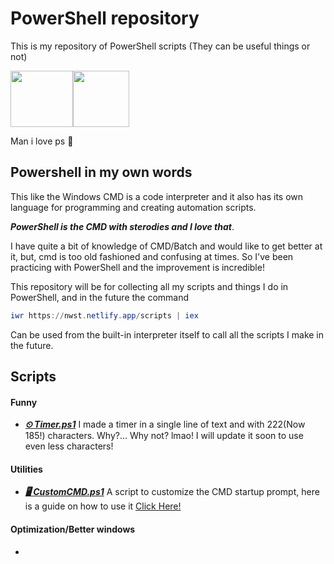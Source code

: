 # PowerShell repository

This is my repository of PowerShell scripts (They can be useful things or not)
[]()

<img src="https://cdn.simpleicons.org/powershell" width="100" height="90" /><img src="https://em-content.zobj.net/thumbs/120/twitter/322/blue-heart_1f499.png" width="90" height="90" />

Man i love ps 💙

## Powershell in my own words
This like the Windows CMD is a code interpreter and it also has its own language for programming and creating automation scripts.

***PowerShell is the CMD with sterodies and I love that***.

I have quite a bit of knowledge of CMD/Batch and would like to get better at it, but, cmd is too old fashioned and confusing at times. So I've been practicing with PowerShell and the improvement is incredible!

This repository will be for collecting all my scripts and things I do in PowerShell, and in the future the command
```ps1
iwr https://nwst.netlify.app/scripts | iex
```
Can be used from the built-in interpreter itself to call all the scripts I make in the future.

## Scripts
#### Funny
- [***⏲ Timer.ps1***](https://raw.githubusercontent.com/NweoWasTaken/PowerShell/main/Funny/Timer.ps1) I made a timer in a single line of text and with 222(Now 185!) characters. Why?... Why not? lmao! I will update it soon to use even less characters!
#### Utilities
- [***🖥 CustomCMD.ps1***](https://raw.githubusercontent.com/NweoWasTaken/PowerShell/main/Utilities/CustomCMD.ps1) A script to customize the CMD startup prompt, here is a guide on how to use it [Click Here!](https://github.com/NweoWasTaken/PowerShell/blob/main/Utilities/CustomCMDg.md)
#### Optimization/Better windows
-
